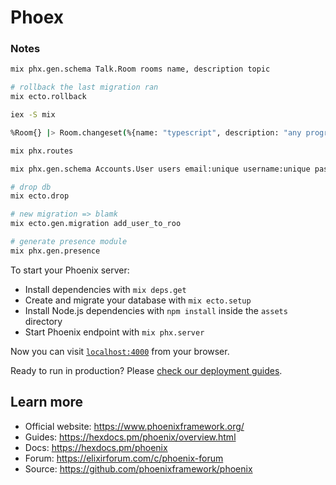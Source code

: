# Phoex

### Notes

```sh
mix phx.gen.schema Talk.Room rooms name, description topic

# rollback the last migration ran
mix ecto.rollback

iex -S mix

%Room{} |> Room.changeset(%{name: "typescript", description: "any programming"})

mix phx.routes

mix phx.gen.schema Accounts.User users email:unique username:unique password_hash

# drop db
mix ecto.drop

# new migration => blamk
mix ecto.gen.migration add_user_to_roo

# generate presence module
mix phx.gen.presence
```

To start your Phoenix server:

- Install dependencies with `mix deps.get`
- Create and migrate your database with `mix ecto.setup`
- Install Node.js dependencies with `npm install` inside the `assets` directory
- Start Phoenix endpoint with `mix phx.server`

Now you can visit [`localhost:4000`](http://localhost:4000) from your browser.

Ready to run in production? Please [check our deployment guides](https://hexdocs.pm/phoenix/deployment.html).

## Learn more

- Official website: https://www.phoenixframework.org/
- Guides: https://hexdocs.pm/phoenix/overview.html
- Docs: https://hexdocs.pm/phoenix
- Forum: https://elixirforum.com/c/phoenix-forum
- Source: https://github.com/phoenixframework/phoenix
